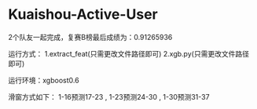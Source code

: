 # Kuaishou-Active-User
2个队友一起完成，复赛B榜最后成绩为：0.91265936

运行方式：
1.extract_feat(只需更改文件路径即可)
2.xgb.py(只需更改文件路径即可)

运行环境：xgboost0.6

滑窗方式如下：
1-16预测17-23 ,
1-23预测24-30 ,
1-30预测31-37
